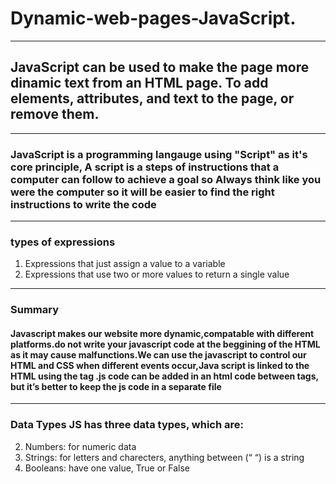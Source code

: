 
# Dynamic-web-pages-JavaScript.
___

## JavaScript can be used to make the page more dinamic text from an HTML page. To add elements, attributes, and text to the page, or remove them.
___

### JavaScript is a programming langauge using "Script" as it's core principle, A script is a steps of instructions that a computer can follow to achieve a goal so Always think like you were the computer so it will be easier to find the right instructions to write the code
___

### types of expressions 
1. Expressions that just assign a value to a variable
1. Expressions that use two or more values to return a single value

___

### Summary
#### Javascript makes our website more dynamic,compatable with different platforms.do not write your javascript code at the beggining of the HTML as it may cause malfunctions.We can use the javascript to control our HTML and CSS when different events occur,Java script is linked to the HTML using the tag <script src= "path"></script>.js code can be added in an html code between tags, but it’s better to keep the js code in a separate file

___

### Data Types JS has three data types, which are:

2. Numbers: for numeric data
2. Strings: for letters and charecters, anything between (“ “) is a string
2. Booleans: have one value, True or False